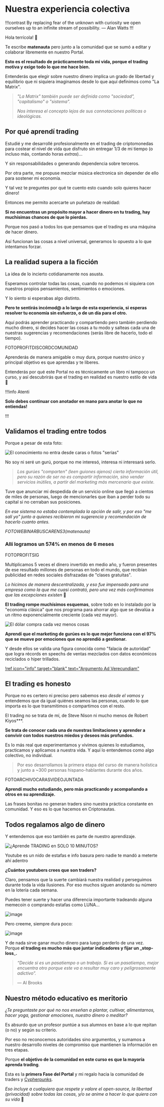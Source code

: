 # Nuestra experiencia colectiva

!!!contrast
By replacing fear of the unknown with curiosity we open ourselves up to an infinite stream of possibility.
— Alan Watts
!!!

Hola terrícola! 👋

Te escribe **matenauta** pero junto a la comunidad que se sumó a editar y colaborar libremente en nuestro Portal.

**Esto es el resultado de prácticamente toda mi vida, porque el trading motiva y exige todo lo que me hace bien.**

Entenderás que elegir sobre nuestro dinero implica un grado de libertad y equilibrio que ni siquiera imaginamos desde lo que aquí definimos como "La Matrix".

> _"La Matrix" también puede ser definida como "sociedad", "capitalismo" o "sistema"._
>
> _Nos interesa el concepto lejos de sus connotaciones políticas o ideológicas._

## Por qué aprendí trading

Estudié y me desarrollé profesionalmente en el trading de criptomonedas para costear el nivel de vida que disfruto sin entregar 1/3 de mi tiempo (o incluso más, contando horas _extras_)...

Y sin responsabilidades o generando dependencia sobre terceros.

Por otra parte, me propuse mezclar música electronica sin depender de ello para sostener mi economía.

Y tal vez te preguntes por qué te cuento esto cuando solo quieres hacer dinero!

Entonces me permito acercarte un puñetazo de realidad:

**Si no encuentras un propósito mayor a hacer dinero en tu trading, hay muchísimas chances de que lo pierdas.**

Porque nos pasó a todos los que pensamos que el trading es una máquina de hacer dinero.

Así funcionan las cosas a nivel universal, generamos lo opuesto a lo que intentamos forzar.

## La realidad supera a la ficción

La idea de lo incierto cotidianamente nos asusta.

Esperamos controlar todas las cosas, cuando no podemos ni siquiera con nuestros propios pensamientos, sentimientos o emociones.

Y lo siento si esperabas algo distinto.

**Pero te sentirás incómod@ a lo largo de esta experiencia, si esperas resolver tu economía sin esfuerzo, o de un día para el otro.**

Aquí podrás aprender practicando y compartiendo pero también perdiendo mucho dinero, si decides hacer las cosas a tu modo y salteas cada una de nuestras sugerencias y recomendaciones (serás libre de hacerlo, todo el tiempo).

FOTOPROFITDISCORDCOMUNIDAD

Aprenderás de manera amigable o muy dura, porque nuestro único y principal objetivo es que aprendas y te liberes.

Entenderás por qué este Portal no es técnicamente un libro ni tampoco un curso, y así descubrirás que el trading en realidad es nuestro estilo de vida 🧡

!!!info Atenti

**Solo debes continuar con anotador en mano para anotar lo que no entiendas!**

!!!

## **Validamos el trading entre todos**

Porque a pesar de esta foto:

![El conocimiento no entra desde caras o fotos "serias"](https://user-images.githubusercontent.com/98671738/212181424-d06ee8b0-be76-40e9-bb4e-8074f348b44e.png)

No soy ni seré un gurú, porque no me interesó, interesa ni interesará serlo.

> _Los gurúes "comparten" (leen guiones ajenos) cierta información útil, pero su razón de ser no es compartir información, sino vender servicios inútiles, a partir del marketing más mercenario que existe._

Tuve que anunciar mi despedida de un servicio online que llegó a cientos de miles de personas, luego de mencionarles que iban a perder todo su capital si no cerraban sus posiciones.

_En ese sistema no estaba contemplada la opción de salir, y por eso "me salí yo" junto a quienes recibieron mi sugerencia y recomendación de hacerlo cuanto antes._

_FOTOWEBINARBUSCARENS3(matenauta)_

### Allí logramos un 574% en menos de 6 meses

FOTOPROFITSIG

Multiplicamos 5 veces el dinero invertido en medio año, y fueron presentes de ese resultado millones de personas en todo el mundo, que recibían publicidad en redes sociales disfrazadas de "clases gratuitas".

_Lo hicimos de manera descentralizada, y eso fue impensado para una empresa como la que me cuasi contrató, pero una vez más confirmamos que las excepciones existen_ 😬

**El trading rompe muchísimos esquemas**, sobre todo en lo instalado por la "economía clásica" que nos programa para ahorrar algo que se devalúa a un ritmo exponencialmente creciente (cada vez mayor).

![El dólar compra cada vez menos cosas](https://user-images.githubusercontent.com/98671738/210263652-4257423d-f7c0-4e1a-916a-7031bad18f05.png)

**Aprendí que el marketing de gurúes es lo que mejor funciona con el 97% que se mueve por emociones que no aprendió a gestionar.**

Y desde ellos se valida una figura conocida como "falacia de autoridad" que logra récords en speechs de ventas mezclados con datos económicos reciclados o hiper trillados.

[!ref icon="info" target="blank" text="Argumento Ad Verecundiam"]([https://es.wikipedia.org/wiki/Argumento\_ad\_verecundiam])

## El trading es honesto

Porque no es certero ni preciso pero sabemos eso _desde el vamos_ y entendemos que da igual quiénes seamos las personas, cuando lo que importa es lo que transmitimos o compartimos con el resto.

El trading no se trata de mí, de Steve Nison ni mucho menos de Robert Kiyos\*\*\*.

**Se trata de conocer cada una de nuestras limitaciones y aprender a convivir con todos nuestros miedos y deseos más profundos.**

Es lo más real que experimentamos y vivimos quienes lo estudiamos, practicamos y aplicamos a nuestra vida. Y aquí lo entendemos como algo colectivo, no individual.

> Por eso desarrollamos la primera etapa del curso de manera holística y junto a \~300 personas hispano-hablantes durante dos años.

FOTOARCHIVOCARASVIDEOJUNTADA

**Aprendí mucho estudiando, pero más practicando y acompañando a otros en su aprendizaje.**

Las frases bonitas no generan traders sino nuestra práctica constante en comunidad. Y eso es lo que hacemos en Criptonautas.

## Todos regalamos algo de dinero

Y entendemos que eso también es parte de nuestro aprendizaje.

![¿Aprende TRADING en SOLO 10 MINUTOS?](../../.gitbook/assets/imagen.png)

Youtube es un nido de estafas e info basura pero nadie te mandó a meterte ahí adentro

**¿Cuántos youtubers crees que son traders?**

Claro, pensamos que la suerte cambiará nuestra realidad y perseguimos durante toda la vida ilusiones. Por eso muchos siguen anotando su número en la lotería cada semana.

Puedes tener suerte y hacer una diferencia importante tradeando alguna memecoin o comprando estafas como LUNA...

![image](https://user-images.githubusercontent.com/122026745/210851418-7b5b788a-fef4-43a1-b8d9-366f9793cf1a.png)

Pero creeme, siempre dura poco:

![image](https://user-images.githubusercontent.com/122026745/210851635-82422f92-c6c9-453f-b769-28e3dc1817f3.png)

Y de nada sirve ganar mucho dinero para luego perderlo de una vez. Porque **el trading es mucho más que juntar indicadores y fijar un \_stop-loss**\_**.**

> _“Decide si es un pasatiempo o un trabajo. Si es un pasatiempo, mejor encuentra otro porque este va a resultar muy caro y peligrosamente adictivo”._
>
> — Al Brooks

## Nuestro método educativo es meritorio

_¿Te preguntaste por qué no nos enseñan a plantar, cultivar, alimentarnos, hacer yoga, gestionar emociones, nuestro dinero o meditar?_

Es absurdo que un profesor puntúe a sus alumnos en base a lo que repitan (o no) y según su criterio.

Por eso no reconocemos autoridades sino argumentos, y sumamos a nuestro desarrollo niveles de compromiso que mantienen la información en tres etapas.

Porque **el objetivo de la comunidad en este curso es que la mayoría aprenda trading**.

Esta es la **primera Fase del Portal** y mi regalo hacia la comunidad de traders y [Cypherpunks](https://en.wikipedia.org/wiki/Cypherpunk).

_Eso incluye a cualquiera que respete y valore el open-source, la libertad (privacidad) sobre todas las cosas, y/o se anime a hacer lo que quiera con su vida_ 👊
